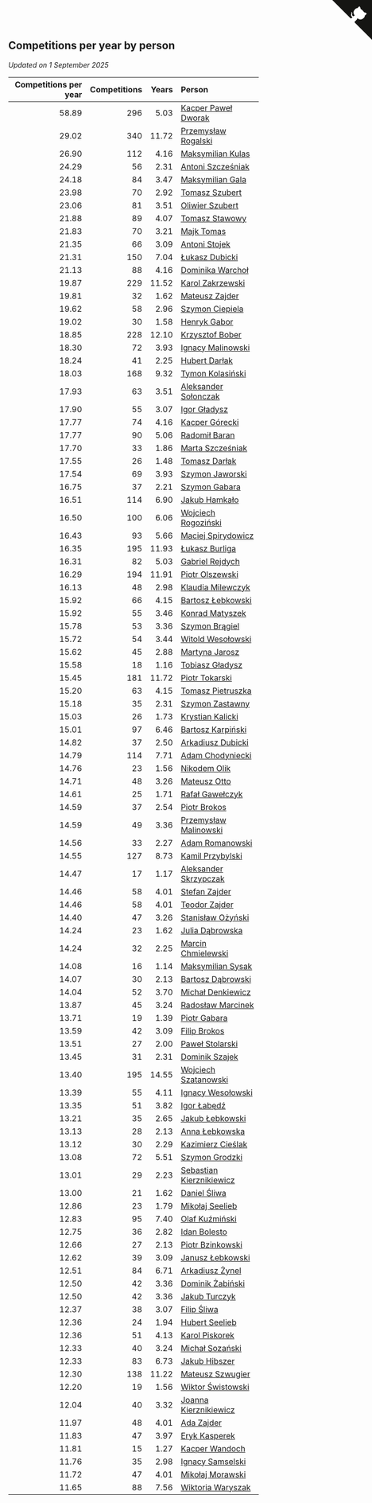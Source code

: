 ## Competitions per year by person

*Updated on  1 September 2025*

| Competitions per year | Competitions | Years | Person |
| ---: | ---: | ---: | :--- |
| 58.89 | 296 | 5.03 | [Kacper Paweł Dworak](https://www.worldcubeassociation.org/persons/2020DWOR01) |
| 29.02 | 340 | 11.72 | [Przemysław Rogalski](https://www.worldcubeassociation.org/persons/2013ROGA02) |
| 26.90 | 112 | 4.16 | [Maksymilian Kulas](https://www.worldcubeassociation.org/persons/2021KULA02) |
| 24.29 | 56 | 2.31 | [Antoni Szcześniak](https://www.worldcubeassociation.org/persons/2023SZCZ04) |
| 24.18 | 84 | 3.47 | [Maksymilian Gala](https://www.worldcubeassociation.org/persons/2022GALA01) |
| 23.98 | 70 | 2.92 | [Tomasz Szubert](https://www.worldcubeassociation.org/persons/2022SZUB02) |
| 23.06 | 81 | 3.51 | [Oliwier Szubert](https://www.worldcubeassociation.org/persons/2022SZUB01) |
| 21.88 | 89 | 4.07 | [Tomasz Stawowy](https://www.worldcubeassociation.org/persons/2021STAW01) |
| 21.83 | 70 | 3.21 | [Majk Tomas](https://www.worldcubeassociation.org/persons/2022TOMA05) |
| 21.35 | 66 | 3.09 | [Antoni Stojek](https://www.worldcubeassociation.org/persons/2022STOJ03) |
| 21.31 | 150 | 7.04 | [Łukasz Dubicki](https://www.worldcubeassociation.org/persons/2018DUBI01) |
| 21.13 | 88 | 4.16 | [Dominika Warchoł](https://www.worldcubeassociation.org/persons/2021WARC01) |
| 19.87 | 229 | 11.52 | [Karol Zakrzewski](https://www.worldcubeassociation.org/persons/2014ZAKR01) |
| 19.81 | 32 | 1.62 | [Mateusz Zajder](https://www.worldcubeassociation.org/persons/2024ZAJD01) |
| 19.62 | 58 | 2.96 | [Szymon Ciepiela](https://www.worldcubeassociation.org/persons/2022CIEP01) |
| 19.02 | 30 | 1.58 | [Henryk Gabor](https://www.worldcubeassociation.org/persons/2024GABO02) |
| 18.85 | 228 | 12.10 | [Krzysztof Bober](https://www.worldcubeassociation.org/persons/2013BOBE01) |
| 18.30 | 72 | 3.93 | [Ignacy Malinowski](https://www.worldcubeassociation.org/persons/2021MALI02) |
| 18.24 | 41 | 2.25 | [Hubert Darłak](https://www.worldcubeassociation.org/persons/2023DARL03) |
| 18.03 | 168 | 9.32 | [Tymon Kolasiński](https://www.worldcubeassociation.org/persons/2016KOLA02) |
| 17.93 | 63 | 3.51 | [Aleksander Sołonczak](https://www.worldcubeassociation.org/persons/2022SOLO01) |
| 17.90 | 55 | 3.07 | [Igor Gładysz](https://www.worldcubeassociation.org/persons/2022GLAD01) |
| 17.77 | 74 | 4.16 | [Kacper Górecki](https://www.worldcubeassociation.org/persons/2021GORE01) |
| 17.77 | 90 | 5.06 | [Radomił Baran](https://www.worldcubeassociation.org/persons/2020BARA02) |
| 17.70 | 33 | 1.86 | [Marta Szcześniak](https://www.worldcubeassociation.org/persons/2023SZCZ07) |
| 17.55 | 26 | 1.48 | [Tomasz Darłak](https://www.worldcubeassociation.org/persons/2024DARL01) |
| 17.54 | 69 | 3.93 | [Szymon Jaworski](https://www.worldcubeassociation.org/persons/2021JAWO01) |
| 16.75 | 37 | 2.21 | [Szymon Gabara](https://www.worldcubeassociation.org/persons/2023GABA01) |
| 16.51 | 114 | 6.90 | [Jakub Hamkało](https://www.worldcubeassociation.org/persons/2018HAMK01) |
| 16.50 | 100 | 6.06 | [Wojciech Rogoziński](https://www.worldcubeassociation.org/persons/2019ROGO04) |
| 16.43 | 93 | 5.66 | [Maciej Spirydowicz](https://www.worldcubeassociation.org/persons/2020SPIR01) |
| 16.35 | 195 | 11.93 | [Łukasz Burliga](https://www.worldcubeassociation.org/persons/2013BURL01) |
| 16.31 | 82 | 5.03 | [Gabriel Rejdych](https://www.worldcubeassociation.org/persons/2020REJD01) |
| 16.29 | 194 | 11.91 | [Piotr Olszewski](https://www.worldcubeassociation.org/persons/2013OLSZ02) |
| 16.13 | 48 | 2.98 | [Klaudia Milewczyk](https://www.worldcubeassociation.org/persons/2022MILE05) |
| 15.92 | 66 | 4.15 | [Bartosz Łebkowski](https://www.worldcubeassociation.org/persons/2021LEBK01) |
| 15.92 | 55 | 3.46 | [Konrad Matyszek](https://www.worldcubeassociation.org/persons/2022MATY02) |
| 15.78 | 53 | 3.36 | [Szymon Brągiel](https://www.worldcubeassociation.org/persons/2022BRAG03) |
| 15.72 | 54 | 3.44 | [Witold Wesołowski](https://www.worldcubeassociation.org/persons/2022WESO01) |
| 15.62 | 45 | 2.88 | [Martyna Jarosz](https://www.worldcubeassociation.org/persons/2022JARO01) |
| 15.58 | 18 | 1.16 | [Tobiasz Gładysz](https://www.worldcubeassociation.org/persons/2024GLAD02) |
| 15.45 | 181 | 11.72 | [Piotr Tokarski](https://www.worldcubeassociation.org/persons/2013TOKA01) |
| 15.20 | 63 | 4.15 | [Tomasz Pietruszka](https://www.worldcubeassociation.org/persons/2021PIET01) |
| 15.18 | 35 | 2.31 | [Szymon Zastawny](https://www.worldcubeassociation.org/persons/2023ZAST01) |
| 15.03 | 26 | 1.73 | [Krystian Kalicki](https://www.worldcubeassociation.org/persons/2023KALI10) |
| 15.01 | 97 | 6.46 | [Bartosz Karpiński](https://www.worldcubeassociation.org/persons/2019KARP03) |
| 14.82 | 37 | 2.50 | [Arkadiusz Dubicki](https://www.worldcubeassociation.org/persons/2023DUBI01) |
| 14.79 | 114 | 7.71 | [Adam Chodyniecki](https://www.worldcubeassociation.org/persons/2017CHOD02) |
| 14.76 | 23 | 1.56 | [Nikodem Olik](https://www.worldcubeassociation.org/persons/2024OLIK01) |
| 14.71 | 48 | 3.26 | [Mateusz Otto](https://www.worldcubeassociation.org/persons/2022OTTO01) |
| 14.61 | 25 | 1.71 | [Rafał Gawełczyk](https://www.worldcubeassociation.org/persons/2023GAWE01) |
| 14.59 | 37 | 2.54 | [Piotr Brokos](https://www.worldcubeassociation.org/persons/2023BROK01) |
| 14.59 | 49 | 3.36 | [Przemysław Malinowski](https://www.worldcubeassociation.org/persons/2022MALI01) |
| 14.56 | 33 | 2.27 | [Adam Romanowski](https://www.worldcubeassociation.org/persons/2023ROMA10) |
| 14.55 | 127 | 8.73 | [Kamil Przybylski](https://www.worldcubeassociation.org/persons/2016PRZY01) |
| 14.47 | 17 | 1.17 | [Aleksander Skrzypczak](https://www.worldcubeassociation.org/persons/2024SKRZ01) |
| 14.46 | 58 | 4.01 | [Stefan Zajder](https://www.worldcubeassociation.org/persons/2021ZAJD02) |
| 14.46 | 58 | 4.01 | [Teodor Zajder](https://www.worldcubeassociation.org/persons/2021ZAJD03) |
| 14.40 | 47 | 3.26 | [Stanisław Ożyński](https://www.worldcubeassociation.org/persons/2022OZYN01) |
| 14.24 | 23 | 1.62 | [Julia Dąbrowska](https://www.worldcubeassociation.org/persons/2024DABR01) |
| 14.24 | 32 | 2.25 | [Marcin Chmielewski](https://www.worldcubeassociation.org/persons/2023CHMI01) |
| 14.08 | 16 | 1.14 | [Maksymilian Sysak](https://www.worldcubeassociation.org/persons/2024SYSA01) |
| 14.07 | 30 | 2.13 | [Bartosz Dąbrowski](https://www.worldcubeassociation.org/persons/2023DABR07) |
| 14.04 | 52 | 3.70 | [Michał Denkiewicz](https://www.worldcubeassociation.org/persons/2021DENK01) |
| 13.87 | 45 | 3.24 | [Radosław Marcinek](https://www.worldcubeassociation.org/persons/2022MARC05) |
| 13.71 | 19 | 1.39 | [Piotr Gabara](https://www.worldcubeassociation.org/persons/2024GABA02) |
| 13.59 | 42 | 3.09 | [Filip Brokos](https://www.worldcubeassociation.org/persons/2022BROK03) |
| 13.51 | 27 | 2.00 | [Paweł Stolarski](https://www.worldcubeassociation.org/persons/2023STOL04) |
| 13.45 | 31 | 2.31 | [Dominik Szajek](https://www.worldcubeassociation.org/persons/2023SZAJ01) |
| 13.40 | 195 | 14.55 | [Wojciech Szatanowski](https://www.worldcubeassociation.org/persons/2011SZAT01) |
| 13.39 | 55 | 4.11 | [Ignacy Wesołowski](https://www.worldcubeassociation.org/persons/2021WESO01) |
| 13.35 | 51 | 3.82 | [Igor Łabędź](https://www.worldcubeassociation.org/persons/2021LABE01) |
| 13.21 | 35 | 2.65 | [Jakub Łebkowski](https://www.worldcubeassociation.org/persons/2023LEBK01) |
| 13.13 | 28 | 2.13 | [Anna Łebkowska](https://www.worldcubeassociation.org/persons/2023LEBK04) |
| 13.12 | 30 | 2.29 | [Kazimierz Cieślak](https://www.worldcubeassociation.org/persons/2023CIES01) |
| 13.08 | 72 | 5.51 | [Szymon Grodzki](https://www.worldcubeassociation.org/persons/2020GROD01) |
| 13.01 | 29 | 2.23 | [Sebastian Kierznikiewicz](https://www.worldcubeassociation.org/persons/2023KIER02) |
| 13.00 | 21 | 1.62 | [Daniel Śliwa](https://www.worldcubeassociation.org/persons/2024SLIW01) |
| 12.86 | 23 | 1.79 | [Mikołaj Seelieb](https://www.worldcubeassociation.org/persons/2023SEEL04) |
| 12.83 | 95 | 7.40 | [Olaf Kuźmiński](https://www.worldcubeassociation.org/persons/2018KUZM02) |
| 12.75 | 36 | 2.82 | [Idan Bolesto](https://www.worldcubeassociation.org/persons/2022BOLE01) |
| 12.66 | 27 | 2.13 | [Piotr Bzinkowski](https://www.worldcubeassociation.org/persons/2023BZIN01) |
| 12.62 | 39 | 3.09 | [Janusz Łebkowski](https://www.worldcubeassociation.org/persons/2022LEBK01) |
| 12.51 | 84 | 6.71 | [Arkadiusz Żynel](https://www.worldcubeassociation.org/persons/2018ZYNE01) |
| 12.50 | 42 | 3.36 | [Dominik Żabiński](https://www.worldcubeassociation.org/persons/2022ZABI01) |
| 12.50 | 42 | 3.36 | [Jakub Turczyk](https://www.worldcubeassociation.org/persons/2022TURC02) |
| 12.37 | 38 | 3.07 | [Filip Śliwa](https://www.worldcubeassociation.org/persons/2022SLIW01) |
| 12.36 | 24 | 1.94 | [Hubert Seelieb](https://www.worldcubeassociation.org/persons/2023SEEL02) |
| 12.36 | 51 | 4.13 | [Karol Piskorek](https://www.worldcubeassociation.org/persons/2021PISK01) |
| 12.33 | 40 | 3.24 | [Michał Sozański](https://www.worldcubeassociation.org/persons/2022SOZA02) |
| 12.33 | 83 | 6.73 | [Jakub Hibszer](https://www.worldcubeassociation.org/persons/2018HIBS01) |
| 12.30 | 138 | 11.22 | [Mateusz Szwugier](https://www.worldcubeassociation.org/persons/2014SZWU01) |
| 12.20 | 19 | 1.56 | [Wiktor Świstowski](https://www.worldcubeassociation.org/persons/2024SWIS01) |
| 12.04 | 40 | 3.32 | [Joanna Kierznikiewicz](https://www.worldcubeassociation.org/persons/2022KIER01) |
| 11.97 | 48 | 4.01 | [Ada Zajder](https://www.worldcubeassociation.org/persons/2021ZAJD01) |
| 11.83 | 47 | 3.97 | [Eryk Kasperek](https://www.worldcubeassociation.org/persons/2021KASP01) |
| 11.81 | 15 | 1.27 | [Kacper Wandoch](https://www.worldcubeassociation.org/persons/2024WAND01) |
| 11.76 | 35 | 2.98 | [Ignacy Samselski](https://www.worldcubeassociation.org/persons/2022SAMS03) |
| 11.72 | 47 | 4.01 | [Mikołaj Morawski](https://www.worldcubeassociation.org/persons/2021MORA01) |
| 11.65 | 88 | 7.56 | [Wiktoria Waryszak](https://www.worldcubeassociation.org/persons/2018WARY01) |


<a href="https://github.com/maxidragon/wca_statistics_pl" class="github-corner" aria-label="View source on Github"><svg width="80" height="80" viewBox="0 0 250 250" style="fill:#151513; color:#fff; position: absolute; top: 0; border: 0; right: 0;" aria-hidden="true"><path d="M0,0 L115,115 L130,115 L142,142 L250,250 L250,0 Z"></path><path d="M128.3,109.0 C113.8,99.7 119.0,89.6 119.0,89.6 C122.0,82.7 120.5,78.6 120.5,78.6 C119.2,72.0 123.4,76.3 123.4,76.3 C127.3,80.9 125.5,87.3 125.5,87.3 C122.9,97.6 130.6,101.9 134.4,103.2" fill="currentColor" style="transform-origin: 130px 106px;" class="octo-arm"></path><path d="M115.0,115.0 C114.9,115.1 118.7,116.5 119.8,115.4 L133.7,101.6 C136.9,99.2 139.9,98.4 142.2,98.6 C133.8,88.0 127.5,74.4 143.8,58.0 C148.5,53.4 154.0,51.2 159.7,51.0 C160.3,49.4 163.2,43.6 171.4,40.1 C171.4,40.1 176.1,42.5 178.8,56.2 C183.1,58.6 187.2,61.8 190.9,65.4 C194.5,69.0 197.7,73.2 200.1,77.6 C213.8,80.2 216.3,84.9 216.3,84.9 C212.7,93.1 206.9,96.0 205.4,96.6 C205.1,102.4 203.0,107.8 198.3,112.5 C181.9,128.9 168.3,122.5 157.7,114.1 C157.9,116.9 156.7,120.9 152.7,124.9 L141.0,136.5 C139.8,137.7 141.6,141.9 141.8,141.8 Z" fill="currentColor" class="octo-body"></path></svg></a><style>.github-corner:hover .octo-arm{animation:octocat-wave 560ms ease-in-out}@keyframes octocat-wave{0%,100%{transform:rotate(0)}20%,60%{transform:rotate(-25deg)}40%,80%{transform:rotate(10deg)}}@media (max-width:500px){.github-corner:hover .octo-arm{animation:none}.github-corner .octo-arm{animation:octocat-wave 560ms ease-in-out}}</style>
